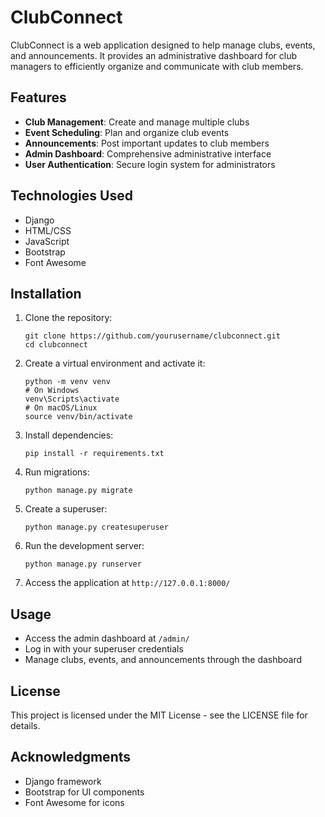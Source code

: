 # ClubConnect

ClubConnect is a web application designed to help manage clubs, events, and announcements. It provides an administrative dashboard for club managers to efficiently organize and communicate with club members.

## Features

- **Club Management**: Create and manage multiple clubs
- **Event Scheduling**: Plan and organize club events
- **Announcements**: Post important updates to club members
- **Admin Dashboard**: Comprehensive administrative interface
- **User Authentication**: Secure login system for administrators

## Technologies Used

- Django
- HTML/CSS
- JavaScript
- Bootstrap
- Font Awesome

## Installation

1. Clone the repository:
   ```
   git clone https://github.com/yourusername/clubconnect.git
   cd clubconnect
   ```

2. Create a virtual environment and activate it:
   ```
   python -m venv venv
   # On Windows
   venv\Scripts\activate
   # On macOS/Linux
   source venv/bin/activate
   ```

3. Install dependencies:
   ```
   pip install -r requirements.txt
   ```

4. Run migrations:
   ```
   python manage.py migrate
   ```

5. Create a superuser:
   ```
   python manage.py createsuperuser
   ```

6. Run the development server:
   ```
   python manage.py runserver
   ```

7. Access the application at `http://127.0.0.1:8000/`

## Usage

- Access the admin dashboard at `/admin/`
- Log in with your superuser credentials
- Manage clubs, events, and announcements through the dashboard

## License

This project is licensed under the MIT License - see the LICENSE file for details.

## Acknowledgments

- Django framework
- Bootstrap for UI components
- Font Awesome for icons 